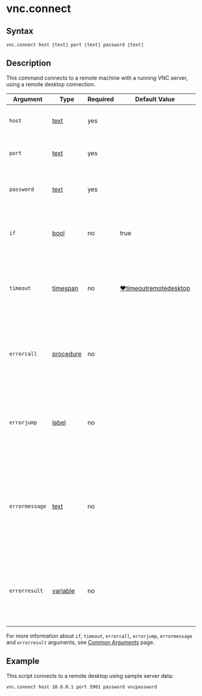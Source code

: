 # vnc.connect

## Syntax

```G1ANT
vnc.connect host ⟦text⟧ port ⟦text⟧ password ⟦text⟧
```

## Description

This command connects to a remote machine with a running VNC server, using a remote desktop connection.

| Argument | Type | Required | Default Value | Description |
| -------- | ---- | -------- | ------------- | ----------- |
|`host`| [text](https://manual.g1ant.com/link/G1ANT.Language/G1ANT.Language/Structures/TextStructure.md) | yes |   | IP or URL address of the remote machine |
|`port`| [text](https://manual.g1ant.com/link/G1ANT.Language/G1ANT.Language/Structures/TextStructure.md) | yes|  | Port used to connect to the remote machine |
|`password`| [text](https://manual.g1ant.com/link/G1ANT.Language/G1ANT.Language/Structures/TextStructure.md) | yes|  | Password used to connect to the remote machine               |
| `if`           | [bool](https://manual.g1ant.com/link/G1ANT.Language/G1ANT.Language/Structures/BooleanStructure.md) | no       | true                                                        | Executes the command only if a specified condition is true   |
|`timeout`| [timespan](https://manual.g1ant.com/link/G1ANT.Language/G1ANT.Language/Structures/TimeSpanStructure.md) | no | [♥timeoutremotedesktop](G1ANT.Addon/G1ANT.Addon.Net/G1ANT.Addon.Net/Variables/TimeoutRemoteDesktopVariable.md) | Specifies time in milliseconds for G1ANT.Robot to wait for the command to be executed |
| `errorcall`    | [procedure](https://manual.g1ant.com/link/G1ANT.Language/G1ANT.Language/Structures/ProcedureStructure.md) | no       |                                                             | Name of a procedure to call when the command throws an exception or when a given `timeout` expires |
| `errorjump`    | [label](https://manual.g1ant.com/link/G1ANT.Language/G1ANT.Language/Structures/LabelStructure.md) | no       |                                                             | Name of the label to jump to when the command throws an exception or when a given `timeout` expires |
| `errormessage` | [text](https://manual.g1ant.com/link/G1ANT.Language/G1ANT.Language/Structures/TextStructure.md) | no       |                                                             | A message that will be shown in case the command throws an exception or when a given `timeout` expires, and no `errorjump` argument is specified |
| `errorresult`  | [variable](https://manual.g1ant.com/link/G1ANT.Language/G1ANT.Language/Structures/VariableStructure.md) | no       |                                                             | Name of a variable that will store the returned exception. The variable will be of [error](G1ANT.Language/G1ANT.Language/Structures/ErrorStructure.md) structure  |

For more information about `if`, `timeout`, `errorcall`, `errorjump`, `errormessage` and `errorresult` arguments, see [Common Arguments](https://manual.g1ant.com/link/G1ANT.Manual/appendices/common-arguments.md) page.

## Example

This script connects to a remote desktop using sample server data:

```G1ANT
vnc.connect host 10.0.0.1 port 5901 password vncpassword
```
